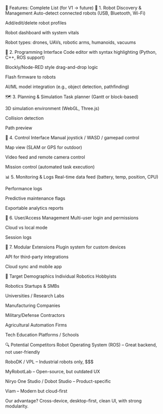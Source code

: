 🧩 Features: Complete List (for V1 → future)
🔧 1. Robot Discovery & Management
  Auto-detect connected robots (USB, Bluetooth, Wi-Fi)
  
  Add/edit/delete robot profiles
  
  Robot dashboard with system vitals
  
  Robot types: drones, UAVs, robotic arms, humanoids, vacuums

🧠 2. Programming Interface
  Code editor with syntax highlighting (Python, C++, ROS support)
  
  Blockly/Node-RED style drag-and-drop logic
  
  Flash firmware to robots
  
  AI/ML model integration (e.g., object detection, pathfinding)

🗺️ 3. Planning & Simulation
  Task planner (Gantt or block-based)
  
  3D simulation environment (WebGL, Three.js)
  
  Collision detection
  
  Path preview

🧭 4. Control Interface
  Manual joystick / WASD / gamepad control
  
  Map view (SLAM or GPS for outdoor)
  
  Video feed and remote camera control
  
  Mission control (automated task execution)

📊 5. Monitoring & Logs
  Real-time data feed (battery, temp, position, CPU)
  
  Performance logs
  
  Predictive maintenance flags
  
  Exportable analytics reports

👤 6. User/Access Management
  Multi-user login and permissions
  
  Cloud vs local mode
  
  Session logs

🧱 7. Modular Extensions
  Plugin system for custom devices
  
  API for third-party integrations
  
  Cloud sync and mobile app

🎯 Target Demographics
  Individual Robotics Hobbyists
  
  Robotics Startups & SMBs
  
  Universities / Research Labs
  
  Manufacturing Companies
  
  Military/Defense Contractors
  
  Agricultural Automation Firms
  
  Tech Education Platforms / Schools

🔍 Potential Competitors
  Robot Operating System (ROS) – Great backend, not user-friendly
  
  RoboDK / VPL – Industrial robots only, $$$
  
  MyRobotLab – Open-source, but outdated UX
  
  Niryo One Studio / Dobot Studio – Product-specific
  
  Viam – Modern but cloud-first
  
  Our advantage? Cross-device, desktop-first, clean UI, with strong modularity.
